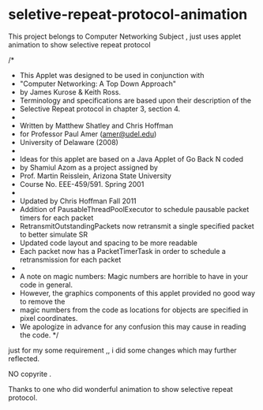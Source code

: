 # seletive-repeat-protocol-animation
This project belongs to Computer Networking Subject , just uses applet animation to show selective repeat protocol


/*
 *    This Applet was designed to be used in conjunction with
 *    "Computer Networking: A Top Down Approach"
 *    by James Kurose & Keith Ross.
 *    Terminology and specifications are based upon their description of the
 *    Selective Repeat protocol in chapter 3, section 4.
 *
 *    Written by Matthew Shatley and Chris Hoffman
 *    for Professor Paul Amer (amer@udel.edu)
 *    University of Delaware (2008)
 *
 *    Ideas for this applet are based on a Java Applet of Go Back N coded
 *    by Shamiul Azom as a project assigned by 
 *    Prof. Martin Reisslein, Arizona State University
 *    Course No. EEE-459/591. Spring 2001
 *
 *    Updated by Chris Hoffman  Fall 2011
 *    Addition of PausableThreadPoolExecutor to schedule pausable packet timers for each packet
 *    RetransmitOutstandingPackets now retransmit a single specified packet to better simulate SR
 *    Updated code layout and spacing to be more readable
 *    Each packet now has a PacketTimerTask in order to schedule a retransmission for each packet
 *
 *    A note on magic numbers: Magic numbers are horrible to have in your code in general.
 *    However, the graphics components of this applet provided no good way to remove the
 *    magic numbers from the code as locations for objects are specified in pixel coordinates. 
 *    We apologize in advance for any confusion this may cause in reading the code. 
 */
 
 just for my some requirement ,, i did some changes which may further reflected.
 
 NO copyrite .
 
 Thanks to one who did wonderful animation to show selective repeat protocol.
